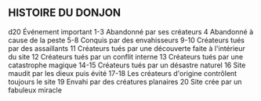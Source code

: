 ## HISTOIRE DU DONJON


d20 Événement important
1-3  Abandonné par ses créateurs
4 Abandonné à cause de la peste
5-8  Conquis par des envahisseurs
9-10 Créateurs tués par des assaillants
11 Créateurs tués par une découverte faite à l'intérieur
du site
12 Créateurs tués par un conflit interne
13 Créateurs tués par une catastrophe magique
14-15 Créateurs tués par un désastre naturel
16 Site maudit par les dieux puis évité
17-18 Les créateurs d'origine contrôlent toujours le site
19 Envahi par des créatures planaires
20 Site crée par un fabuleux miracle
